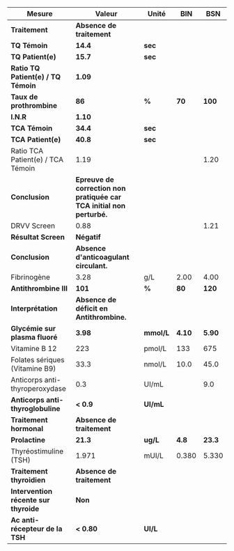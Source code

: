 |                Mesure               |                                Valeur                               |   Unité  |   BIN  |   BSN  |
|-------------------------------------|---------------------------------------------------------------------|----------|--------|--------|
|            **Traitement**           |                      **Absence de traitement**                      |          |        |        |
|            **TQ Témoin**            |                               **14.4**                              |  **sec** |        |        |
|          **TQ Patient(e)**          |                               **15.7**                              |  **sec** |        |        |
| **Ratio TQ Patient(e) / TQ Témoin** |                               **1.09**                              |          |        |        |
|       **Taux de prothrombine**      |                                **86**                               |   **%**  | **70** | **100**|
|              **I.N.R**              |                               **1.10**                              |          |        |        |
|            **TCA Témoin**           |                               **34.4**                              |  **sec** |        |        |
|          **TCA Patient(e)**         |                               **40.8**                              |  **sec** |        |        |
|  Ratio TCA Patient(e) / TCA Témoin  |                                 1.19                                |          |        |  1.20  |
|            **Conclusion**           |**Epreuve de correction non pratiquée car TCA initial non perturbé.**|          |        |        |
|             DRVV Screen             |                                 0.88                                |          |        |  1.21  |
|         **Résultat Screen**         |                             **Négatif**                             |          |        |        |
|            **Conclusion**           |                **Absence d'anticoagulant circulant.**               |          |        |        |
|             Fibrinogène             |                                 3.28                                |    g/L   |  2.00  |  4.00  |
|        **Antithrombine III**        |                               **101**                               |   **%**  | **80** | **120**|
|          **Interprétation**         |               **Absence de déficit en Antithrombine.**              |          |        |        |
|    **Glycémie sur plasma fluoré**   |                               **3.98**                              |**mmol/L**|**4.10**|**5.90**|
|            Vitamine B 12            |                                 223                                 |  pmol/L  |   133  |   675  |
|    Folates sériques (Vitamine B9)   |                                 33.3                                |  nmol/L  |  10.0  |  45.0  |
|    Anticorps anti-thyroperoxydase   |                                 0.3                                 |   UI/mL  |        |   9.0  |
|  **Anticorps anti-thyroglobuline**  |                              **< 0.9**                              | **UI/mL**|        |        |
|       **Traitement hormonal**       |                      **Absence de traitement**                      |          |        |        |
|            **Prolactine**           |                               **21.3**                              | **ug/L** | **4.8**|**23.3**|
|        Thyréostimuline (TSH)        |                                1.971                                |   mUI/L  |  0.380 |  5.330 |
|      **Traitement thyroidien**      |                      **Absence de traitement**                      |          |        |        |
|**Intervention récente sur thyroide**|                               **Non**                               |          |        |        |
|   **Ac anti-récepteur de la TSH**   |                              **< 0.80**                             | **UI/L** |        |        |